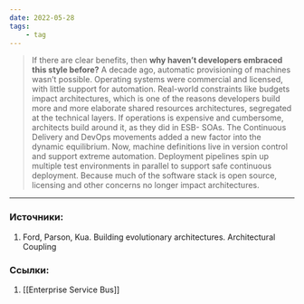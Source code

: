 ```yaml
---
date: 2022-05-28
tags:
    - tag
---
```


> If there are clear benefits, then **why haven’t developers embraced this style before?** A decade ago, automatic provisioning of machines wasn’t possible. Operating systems were commercial and licensed, with little support for automation. Real-world constraints like budgets impact architectures, which is one of the reasons developers build more and more elaborate shared resources architectures, segregated at the technical layers. If operations is expensive and cumbersome, architects build around it, as they did in ESB- SOAs.
The Continuous Delivery and DevOps movements added a new factor into the dynamic equilibrium. Now, machine definitions live in version control and support extreme automation. Deployment pipelines spin up multiple test environments in parallel to support safe continuous deployment. Because much of the software stack is open source, licensing and other concerns no longer impact architectures. 

---

### Источники:
1. Ford, Parson, Kua. Building evolutionary architectures. Architectural Coupling

### Ссылки:
1. [[Enterprise Service Bus]]
